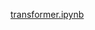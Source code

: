 
[transformer.ipynb](https://colab.research.google.com/github/tensorflow/text/blob/master/docs/tutorials/transformer.ipynb?source=post_page-----cd157842ecff--------------------------------)